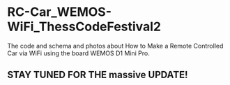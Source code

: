 # RC-Car_WEMOS-WiFi_ThessCodeFestival2
The code and schema and photos about How to Make a Remote Controlled Car via WiFi using the board WEMOS D1 Mini Pro.




## STAY TUNED FOR THE massive UPDATE!

